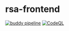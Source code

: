 # rsa-frontend
[![buddy pipeline](https://app.buddy.works/pm-42/rsa-frontend/pipelines/pipeline/324613/badge.svg?token=84a8d9e360fafe4f362b22a3bb2116bdb076c4c69291c36e34c96e5c96799ed7 "buddy pipeline")](https://app.buddy.works/pm-42/rsa-frontend/pipelines/pipeline/324613)
[![CodeQL](https://github.com/yashimself/rsa-frontend/actions/workflows/codeql-analysis.yml/badge.svg)](https://github.com/yashimself/rsa-frontend/actions/workflows/codeql-analysis.yml)
